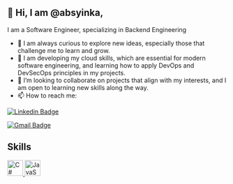 ## 👋 Hi, I am @absyinka,

I am a Software Engineer, specializing in Backend Engineering

- 👀 I am always curious to explore new ideas, especially those that challenge me to learn and grow.
- 🌱 I am developing my cloud skills, which are essential for modern software engineering, and learning how to apply DevOps and DevSecOps principles in my projects.
- 💞️ I’m looking to collaborate on projects that align with my interests, and I am open to learning new skills along the way.
- 📫 How to reach me:

[![Linkedin Badge](https://img.shields.io/badge/-absyinka-blue?style=for-the-badge&logo=Linkedin&logoColor=white&link=https:/www.linkedin.com/in/absyinka/)](https://www.linkedin.com/in/absyinka/)

[![Gmail Badge](https://img.shields.io/badge/-absyinka@gmail.com-c14438?style=for-the-badge&logo=Gmail&logoColor=white)](mailto:absyinka@gmail.com)

## Skills

<p align="left" dir="auto">
  <a href="#" rel="nofollow">
    <img src="https://raw.githubusercontent.com/danielcranney/readme-generator/main/public/icons/skills/csharp-colored.svg" width="36" height="36" alt="C#" style="max-width: 100%;">
  </a>
  
<a href="https://developer.mozilla.org/en-US/docs/Web/JavaScript" rel="nofollow">
  <img src="https://raw.githubusercontent.com/danielcranney/readme-generator/main/public/icons/skills/javascript-colored.svg" width="36" height="36" alt="JavaScript" style="max-width: 100%;">
</a>

</p>

<!---
absyinka/absyinka is a ✨ special ✨ repository because its `README.md` (this file) appears on your GitHub profile.
You can click the Preview link to take a look at your changes.
--->
